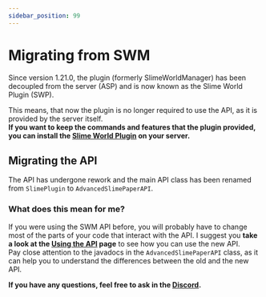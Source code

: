 ```yaml
---
sidebar_position: 99
---
```


# Migrating from SWM
Since version 1.21.0, the plugin (formerly SlimeWorldManager) has been decoupled from the server (ASP) and is now known as the Slime World Plugin (SWP).

This means, that now the plugin is no longer required to use the API, as it is provided by the server itself.\
**If you want to keep the commands and features that the plugin provided, you can install the [Slime World Plugin](swp/installation) on your server.**

## Migrating the API
The API has undergone rework and the main API class has been renamed from `SlimePlugin` to `AdvancedSlimePaperAPI`.

### What does this mean for me?

If you were using the SWM API before, you will probably have to change most of the parts of your code that interact with the API.
I suggest you **take a look at the [Using the API](api/using.md) page** to see how you can use the new API.\
Pay close attention to the javadocs in the `AdvancedSlimePaperAPI` class, as it can help you to understand the differences between the old and the new API.

**If you have any questions, feel free to ask in the [Discord](https://discord.infernalsuite.com/).**
